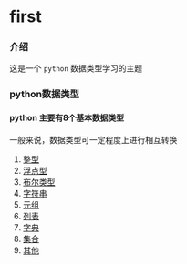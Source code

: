 # first

### 介绍

这是一个 ```python``` 数据类型学习的主题

### **python数据类型**

#### python 主要有8个基本数据类型

一般来说，数据类型可一定程度上进行相互转换

1. [整型](int.md)
2. [浮点型](float.md)
3. [布尔类型](bool.md)
4. [字符串](str.md)
5. [元组](tuble.md)
6. [列表](list.md)
7. [字典](dict.md)
8. [集合](set.md)
9. [其他](other.md)



